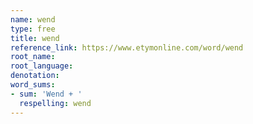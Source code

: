 ```yaml
---
name: wend
type: free
title: wend
reference_link: https://www.etymonline.com/word/wend
root_name: 
root_language: 
denotation: 
word_sums:
- sum: 'Wend + '
  respelling: wend
---
```

